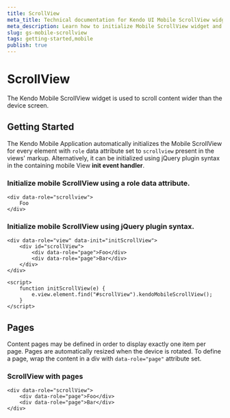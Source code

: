 ```yaml
---
title: ScrollView
meta_title: Technical documentation for Kendo UI Mobile ScrollView widget
meta_description: Learn how to initialize Mobile ScrollView widget and define content pages in order to display one item per page.
slug: gs-mobile-scrollview
tags: getting-started,mobile
publish: true
---
```


# ScrollView

The Kendo Mobile ScrollView widget is used to scroll content wider than the device screen.

## Getting Started

The Kendo Mobile Application automatically initializes the Mobile ScrollView for every element with `role` data attribute set to `scrollview` present in the views' markup.
Alternatively, it can be initialized using jQuery plugin syntax in the containing mobile View **init event handler**.

### Initialize mobile ScrollView using a role data attribute.

    <div data-role="scrollview">
        Foo
    </div>

### Initialize mobile ScrollView using jQuery plugin syntax.

    <div data-role="view" data-init="initScrollView">
        <div id="scrollView">
            <div data-role="page">Foo</div>
            <div data-role="page">Bar</div>
        </div>
    </div>

    <script>
        function initScrollView(e) {
            e.view.element.find("#scrollView").kendoMobileScrollView();
        }
    </script>

## Pages

Content pages may be defined in order to display exactly one item per page. Pages are automatically resized
when the device is rotated. To define a page, wrap the content in a div with `data-role="page"` attribute set.

### ScrollView with pages

    <div data-role="scrollView">
        <div data-role="page">Foo</div>
        <div data-role="page">Bar</div>
    </div>

